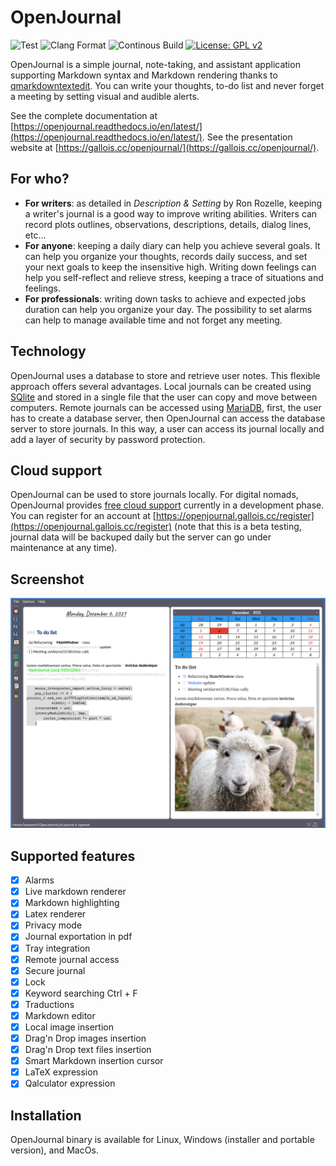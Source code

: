 # OpenJournal

 ![Test](https://github.com/bgallois/openjournal/workflows/Tests/badge.svg) ![Clang Format](https://github.com/bgallois/openjournal/workflows/Clang%20Format/badge.svg) ![Continous Build](https://github.com/bgallois/openjournal/workflows/Continous%20Builds/badge.svg) [![License: GPL v2](https://img.shields.io/badge/License-GPLv2-blue.svg)](https://www.gnu.org/licenses/old-licenses/gpl-2.0.en.html)

OpenJournal is a simple journal, note-taking, and assistant application supporting Markdown syntax and Markdown rendering thanks to [qmarkdowntextedit](https://github.com/pbek/qmarkdowntextedit). You can write your thoughts, to-do list and never forget a meeting by setting visual and audible alerts.

See the complete documentation at [https://openjournal.readthedocs.io/en/latest/](https://openjournal.readthedocs.io/en/latest/).
See the presentation website at [https://gallois.cc/openjournal/](https://gallois.cc/openjournal/).

## For who?

* **For writers**: as detailed in *Description & Setting* by Ron Rozelle, keeping a writer's journal is a good way to improve writing abilities. Writers can record plots outlines, observations, descriptions, details, dialog lines, etc... 
* **For anyone**: keeping a daily diary can help you achieve several goals. It can help you organize your thoughts, records daily success, and set your next goals to keep the insensitive high. Writing down feelings can help you self-reflect and relieve stress, keeping a trace of situations and feelings.
* **For professionals**: writing down tasks to achieve and expected jobs duration can help you organize your day. The possibility to set alarms can help to manage available time and not forget any meeting.

## Technology

OpenJournal uses a database to store and retrieve user notes. This flexible approach offers several advantages. Local journals can be created using [SQlite](https://www.sqlite.org/index.html) and stored in a single file that the user can copy and move between computers. Remote journals can be accessed using [MariaDB](https://mariadb.org/), first, the user has to create a database server, then OpenJournal can access the database server to store journals. In this way, a user can access its journal locally and add a layer of security by password protection.

## Cloud support

OpenJournal can be used to store journals locally. For digital nomads, OpenJournal provides [free cloud support](https://gallois.cc/openjournal/pricing) currently in a development phase. You can register for an account at [https://openjournal.gallois.cc/register](https://openjournal.gallois.cc/register) (note that this is a beta testing, journal data will be backuped daily but the server can go under maintenance at any time).

## Screenshot

![preview](resources/readme.png)


## Supported features

- [x] Alarms
- [x] Live markdown renderer
- [x] Markdown highlighting
- [x] Latex renderer
- [x] Privacy mode
- [x] Journal exportation in pdf
- [x] Tray integration
- [x] Remote journal access
- [x] Secure journal
- [x] Lock
- [x] Keyword searching Ctrl + F
- [x] Traductions
- [x] Markdown editor
- [x] Local image insertion
- [x] Drag'n Drop images insertion
- [x] Drag'n Drop text files insertion
- [x] Smart Markdown insertion cursor
- [x] LaTeX expression
- [x] Qalculator expression

## Installation
OpenJournal binary is available for Linux, Windows (installer and portable version), and MacOs.



